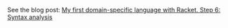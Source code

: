 
See the blog post:
[My first domain-specific language with Racket. Step 6: Syntax analysis](http://guillaume.baierouge.fr/2021/01/05/my-first-domain-specific-language-with-racket.-step-6:-syntax-analysis/)

